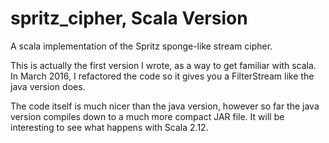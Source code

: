 # spritz_cipher, Scala Version
A scala implementation of the Spritz sponge-like stream cipher.

This is actually the first version I wrote, as a way to get
familiar with scala.  In March 2016, I refactored the code 
so it gives you a FilterStream like the java version does.

The code itself is much nicer than the java version, however
so far the java version compiles down to a much more compact
JAR file.  It will be interesting to see what happens with
Scala 2.12.

